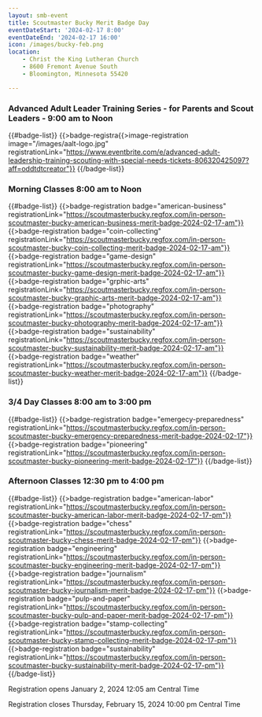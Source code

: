 ```yaml
---
layout: smb-event
title: Scoutmaster Bucky Merit Badge Day
eventDateStart: '2024-02-17 8:00'
eventDateEnd: '2024-02-17 16:00'
icon: /images/bucky-feb.png
location:
    - Christ the King Lutheran Church
    - 8600 Fremont Avenue South
    - Bloomington, Minnesota 55420

---
```


### Advanced Adult Leader Training Series - for Parents and Scout Leaders -  9:00 am to Noon

{{#badge-list}}
{{>badge-registra{{>image-registration image="/images/aalt-logo.jpg" registrationLink="https://www.eventbrite.com/e/advanced-adult-leadership-training-scouting-with-special-needs-tickets-806320425097?aff=oddtdtcreator"}}
{{/badge-list}}

### Morning Classes 8:00 am to Noon

{{#badge-list}}
{{>badge-registration badge="american-business" registrationLink="https://scoutmasterbucky.regfox.com/in-person-scoutmaster-bucky-american-business-merit-badge-2024-02-17-am"}}
{{>badge-registration badge="coin-collecting" registrationLink="https://scoutmasterbucky.regfox.com/in-person-scoutmaster-bucky-coin-collecting-merit-badge-2024-02-17-am"}}
{{>badge-registration badge="game-design" registrationLink="https://scoutmasterbucky.regfox.com/in-person-scoutmaster-bucky-game-design-merit-badge-2024-02-17-am"}}
{{>badge-registration badge="grphic-arts" registrationLink="https://scoutmasterbucky.regfox.com/in-person-scoutmaster-bucky-graphic-arts-merit-badge-2024-02-17-am"}}
{{>badge-registration badge="photography" registrationLink="https://scoutmasterbucky.regfox.com/in-person-scoutmaster-bucky-photography-merit-badge-2024-02-17-am"}}
{{>badge-registration badge="sustainability" registrationLink="https://scoutmasterbucky.regfox.com/in-person-scoutmaster-bucky-sustainability-merit-badge-2024-02-17-am"}}
{{>badge-registration badge="weather" registrationLink="https://scoutmasterbucky.regfox.com/in-person-scoutmaster-bucky-weather-merit-badge-2024-02-17-am"}}
{{/badge-list}}

### 3/4 Day Classes 8:00 am to 3:00 pm

{{#badge-list}}
{{>badge-registration badge="emergecy-preparedness" registrationLink="https://scoutmasterbucky.regfox.com/in-person-scoutmaster-bucky-emergency-preparedness-merit-badge-2024-02-17"}}
{{>badge-registration badge="pioneering" registrationLink="https://scoutmasterbucky.regfox.com/in-person-scoutmaster-bucky-pioneering-merit-badge-2024-02-17"}}
{{/badge-list}}

### Afternoon Classes 12:30 pm to 4:00 pm

{{#badge-list}}
{{>badge-registration badge="american-labor" registrationLink="https://scoutmasterbucky.regfox.com/in-person-scoutmaster-bucky-american-labor-merit-badge-2024-02-17-pm"}}
{{>badge-registration badge="chess" registrationLink="https://scoutmasterbucky.regfox.com/in-person-scoutmaster-bucky-chess-merit-badge-2024-02-17-pm"}}
{{>badge-registration badge="engineering" registrationLink="https://scoutmasterbucky.regfox.com/in-person-scoutmaster-bucky-engineering-merit-badge-2024-02-17-pm"}}
{{>badge-registration badge="journalism" registrationLink="https://scoutmasterbucky.regfox.com/in-person-scoutmaster-bucky-journalism-merit-badge-2024-02-17-pm"}}
{{>badge-registration badge="pulp-and-paper" registrationLink="https://scoutmasterbucky.regfox.com/in-person-scoutmaster-bucky-pulp-and-paper-merit-badge-2024-02-17-pm"}}
{{>badge-registration badge="stamp-collecting" registrationLink="https://scoutmasterbucky.regfox.com/in-person-scoutmaster-bucky-stamp-collecting-merit-badge-2024-02-17-pm"}}
{{>badge-registration badge="sustainability" registrationLink="https://scoutmasterbucky.regfox.com/in-person-scoutmaster-bucky-sustainability-merit-badge-2024-02-17-pm"}}
{{/badge-list}}



Registration opens January 2, 2024 12:05 am Central Time

Registration closes Thursday, February 15, 2024 10:00 pm Central Time